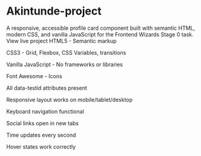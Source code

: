 ﻿# Akintunde-project
 A responsive, accessible profile card component built with semantic HTML, modern CSS, and vanilla JavaScript for the Frontend Wizards Stage 0 task.
 View live project
 HTML5 - Semantic markup

CSS3 - Grid, Flexbox, CSS Variables, transitions

Vanilla JavaScript - No frameworks or libraries

Font Awesome - Icons

All data-testid attributes present

Responsive layout works on mobile/tablet/desktop

Keyboard navigation functional

Social links open in new tabs

Time updates every second

Hover states work correctly

